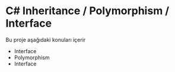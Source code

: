 # C# Inheritance / Polymorphism / Interface
Bu proje aşağıdaki konuları içerir
* Interface
* Polymorphism
* Interface

